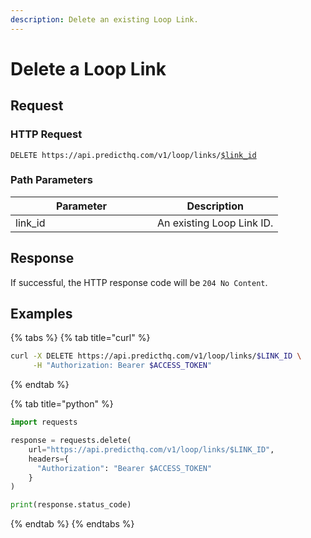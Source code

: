 ```yaml
---
description: Delete an existing Loop Link.
---
```


# Delete a Loop Link

## Request

### HTTP Request

<pre class="language-apacheconf"><code class="lang-apacheconf">DELETE https://api.predicthq.com/v1/loop/links/<a data-footnote-ref href="#user-content-fn-1">$link_id</a>
</code></pre>

### Path Parameters

<table><thead><tr><th width="211">Parameter</th><th>Description</th></tr></thead><tbody><tr><td>link_id</td><td>An existing Loop Link ID.</td></tr></tbody></table>

## Response

If successful, the HTTP response code will be `204 No Content`.

## Examples

{% tabs %}
{% tab title="curl" %}
```bash
curl -X DELETE https://api.predicthq.com/v1/loop/links/$LINK_ID \
     -H "Authorization: Bearer $ACCESS_TOKEN"
```
{% endtab %}

{% tab title="python" %}
```python
import requests

response = requests.delete(
    url="https://api.predicthq.com/v1/loop/links/$LINK_ID",
    headers={
      "Authorization": "Bearer $ACCESS_TOKEN"
    }
)

print(response.status_code)
```
{% endtab %}
{% endtabs %}

[^1]: An existing Loop Link ID.
